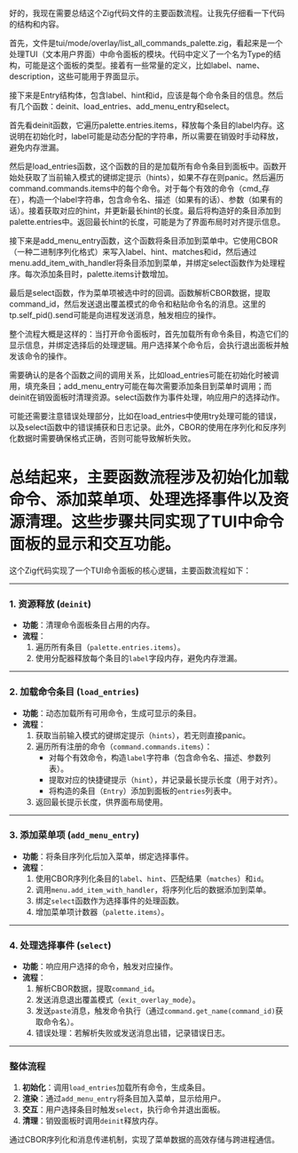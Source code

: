 好的，我现在需要总结这个Zig代码文件的主要函数流程。让我先仔细看一下代码的结构和内容。

首先，文件是tui/mode/overlay/list_all_commands_palette.zig，看起来是一个处理TUI（文本用户界面）中命令面板的模块。代码中定义了一个名为Type的结构，可能是这个面板的类型。接着有一些常量的定义，比如label、name、description，这些可能用于界面显示。

接下来是Entry结构体，包含label、hint和id，应该是每个命令条目的信息。然后有几个函数：deinit、load_entries、add_menu_entry和select。

首先看deinit函数，它遍历palette.entries.items，释放每个条目的label内存。这说明在初始化时，label可能是动态分配的字符串，所以需要在销毁时手动释放，避免内存泄漏。

然后是load_entries函数，这个函数的目的是加载所有命令条目到面板中。函数开始处获取了当前输入模式的键绑定提示（hints），如果不存在则panic。然后遍历command.commands.items中的每个命令。对于每个有效的命令（cmd_存在），构造一个label字符串，包含命令名、描述（如果有的话）、参数（如果有的话）。接着获取对应的hint，并更新最长hint的长度。最后将构造好的条目添加到palette.entries中。返回最长hint的长度，可能是为了界面布局时对齐提示信息。

接下来是add_menu_entry函数，这个函数将条目添加到菜单中。它使用CBOR（一种二进制序列化格式）来写入label、hint、matches和id，然后通过menu.add_item_with_handler将条目添加到菜单，并绑定select函数作为处理程序。每次添加条目时，palette.items计数增加。

最后是select函数，作为菜单项被选中时的回调。函数解析CBOR数据，提取command_id，然后发送退出覆盖模式的命令和粘贴命令名的消息。这里的tp.self_pid().send可能是向进程发送消息，触发相应的操作。

整个流程大概是这样的：当打开命令面板时，首先加载所有命令条目，构造它们的显示信息，并绑定选择后的处理逻辑。用户选择某个命令后，会执行退出面板并触发该命令的操作。

需要确认的是各个函数之间的调用关系，比如load_entries可能在初始化时被调用，填充条目；add_menu_entry可能在每次需要添加条目到菜单时调用；而deinit在销毁面板时清理资源。select函数作为事件处理，响应用户的选择动作。

可能还需要注意错误处理部分，比如在load_entries中使用try处理可能的错误，以及select函数中的错误捕获和日志记录。此外，CBOR的使用在序列化和反序列化数据时需要确保格式正确，否则可能导致解析失败。

总结起来，主要函数流程涉及初始化加载命令、添加菜单项、处理选择事件以及资源清理。这些步骤共同实现了TUI中命令面板的显示和交互功能。
================================================
这个Zig代码实现了一个TUI命令面板的核心逻辑，主要函数流程如下：

---

### 1. **资源释放 (`deinit`)**
- **功能**：清理命令面板条目占用的内存。
- **流程**：
  1. 遍历所有条目（`palette.entries.items`）。
  2. 使用分配器释放每个条目的`label`字段内存，避免内存泄漏。

---

### 2. **加载命令条目 (`load_entries`)**
- **功能**：动态加载所有可用命令，生成可显示的条目。
- **流程**：
  1. 获取当前输入模式的键绑定提示（`hints`），若无则直接panic。
  2. 遍历所有注册的命令（`command.commands.items`）：
     - 对每个有效命令，构造`label`字符串（包含命令名、描述、参数列表）。
     - 提取对应的快捷键提示（`hint`），并记录最长提示长度（用于对齐）。
     - 将构造的条目（`Entry`）添加到面板的`entries`列表中。
  3. 返回最长提示长度，供界面布局使用。

---

### 3. **添加菜单项 (`add_menu_entry`)**
- **功能**：将条目序列化后加入菜单，绑定选择事件。
- **流程**：
  1. 使用CBOR序列化条目的`label`、`hint`、匹配结果（`matches`）和`id`。
  2. 调用`menu.add_item_with_handler`，将序列化后的数据添加到菜单。
  3. 绑定`select`函数作为选择事件的处理函数。
  4. 增加菜单项计数器（`palette.items`）。

---

### 4. **处理选择事件 (`select`)**
- **功能**：响应用户选择的命令，触发对应操作。
- **流程**：
  1. 解析CBOR数据，提取`command_id`。
  2. 发送消息退出覆盖模式（`exit_overlay_mode`）。
  3. 发送`paste`消息，触发命令执行（通过`command.get_name(command_id)`获取命令名）。
  4. 错误处理：若解析失败或发送消息出错，记录错误日志。

---

### **整体流程**
1. **初始化**：调用`load_entries`加载所有命令，生成条目。
2. **渲染**：通过`add_menu_entry`将条目加入菜单，显示给用户。
3. **交互**：用户选择条目时触发`select`，执行命令并退出面板。
4. **清理**：销毁面板时调用`deinit`释放内存。

通过CBOR序列化和消息传递机制，实现了菜单数据的高效存储与跨进程通信。